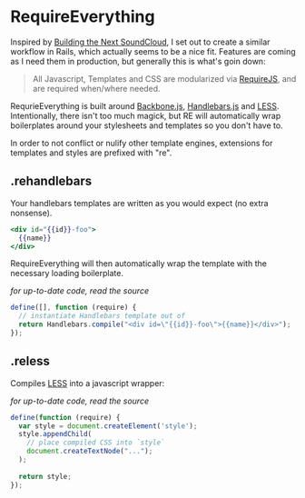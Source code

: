# RequireEverything

Inspired by [Building the Next SoundCloud](http://backstage.soundcloud.com/2012/06/building-the-next-soundcloud/),
I set out to create a similar workflow in Rails, which actually seems to be a nice fit. Features are coming as I
need them in production, but generally this is what's goin down:

> All Javascript, Templates and CSS are modularized via [RequireJS](http://requirejs.org), and are required when/where
> needed.

RequrieEverything is built around [Backbone.js](http://backbonejs.org), [Handlebars.js](http://handlebarsjs.com/)
and [LESS](http://lesscss.org/). Intentionally, there isn't too much magick, but RE will automatically wrap boilerplates
around your stylesheets and templates so you don't have to.

In order to not conflict or nulify other template engines, extensions for templates and styles are prefixed with "re".

## .rehandlebars

Your handlebars templates are written as you would expect (no extra nonsense).

```handlebars
<div id="{{id}}-foo">
  {{name}}
</div>
```

RequireEverything will then automatically wrap the template with the necessary loading boilerplate.

*for up-to-date code, read the source*

```javascript
define([], function (require) {
  // instantiate Handlebars template out of 
  return Handlebars.compile("<div id=\"{{id}}-foo\">{{name}}</div>");
});
```

## .reless

Compiles [LESS](http://lesscss.org/) into a javascript wrapper:

*for up-to-date code, read the source*

```javascript
define(function (require) {
  var style = document.createElement('style');
  style.appendChild(
    // place compiled CSS into `style`
    document.createTextNode("...");
  );
  
  return style;
});
```
